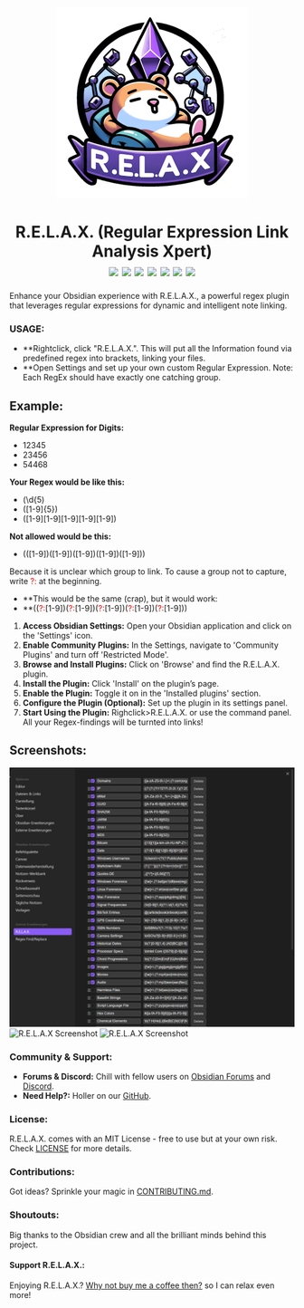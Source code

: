 <p align="center">
  <img src="Logo.png" alt="R.E.L.A.X Logo">
  <h1 align="center">R.E.L.A.X. (Regular Expression Link Analysis Xpert)
  <br>
  <a href="#"><img src="https://img.shields.io/badge/Version-1.5.5-blue"></a>
  <a href="#"><img src="https://img.shields.io/badge/License-MIT-orange"></a>
  <a href="#"><img src="https://img.shields.io/badge/Support-Weekly-brightgreen"></a>
  <a href="#"><img src="https://img.shields.io/badge/KnownBugs-0-green"></a>
  <a href="#"><img src="https://img.shields.io/badge/Stable-green"></a>
  <a href="#"><img src="https://img.shields.io/badge/PlannedImprovements-1-pink"></a>
  <a href="#"><img src="https://img.shields.io/badge/ChatGPT-Approved-red"></a></h1>
	</p>


Enhance your Obsidian experience with R.E.L.A.X., a powerful regex plugin that leverages regular expressions for dynamic and intelligent note linking.

### USAGE:
- **Rightclick, click "R.E.L.A.X.". This will put all the Information found via predefined regex into brackets, linking your files.
- **Open Settings and set up your own custom Regular Expression. Note: Each RegEx should have exactly one catching group.

## Example: ##

**Regular Expression for Digits:**
- 12345
- 23456
- 54468

**Your Regex would be like this:**
- (\d{5)
- ([1-9]{5})
- ([1-9][1-9][1-9][1-9][1-9])

**Not allowed would be this:**
- (([1-9])([1-9])([1-9])([1-9])([1-9]))

Because it is unclear which group to link. To cause a group not to capture, write <span style="color:red">?:</span> at the beginning.
- **This would be the same (crap), but it would work:
- **((<span style="color:red">?:</span>[1-9])(<span style="color:red">?:</span>[1-9])(<span style="color:red">?:</span>[1-9])(<span style="color:red">?:</span>[1-9])(<span style="color:red">?:</span>[1-9]))

1. **Access Obsidian Settings:** Open your Obsidian application and click on the 'Settings' icon.
2. **Enable Community Plugins:** In the Settings, navigate to 'Community Plugins' and turn off 'Restricted Mode'.
3. **Browse and Install Plugins:** Click on 'Browse' and find the R.E.L.A.X. plugin.
4. **Install the Plugin:** Click 'Install' on the plugin’s page.
5. **Enable the Plugin:** Toggle it on in the 'Installed plugins' section.
6. **Configure the Plugin (Optional):** Set up the plugin in its settings panel.
7. **Start Using the Plugin:** Righclick>R.E.L.A.X. or use the command panel. All your Regex-findings will be turnted into links!

## Screenshots:
<img src="Screenshot_1.PNG" alt="R.E.L.A.X Screenshot">
<img src="Screenshot_2.bmp" alt="R.E.L.A.X Screenshot">
<img src="Screenshot_3.bmp" alt="R.E.L.A.X Screenshot">

### Community & Support:

- **Forums & Discord:** Chill with fellow users on [Obsidian Forums](#) and [Discord](#).
- **Need Help?:** Holler on our [GitHub](#).

### License:

R.E.L.A.X. comes with an MIT License - free to use but at your own risk. Check [LICENSE](#) for more details.

### Contributions:

Got ideas? Sprinkle your magic in [CONTRIBUTING.md](#).

### Shoutouts:

Big thanks to the Obsidian crew and all the brilliant minds behind this project.

#### Support R.E.L.A.X.:

Enjoying R.E.L.A.X.? [Why not buy me a coffee then?](https://buymeacoffee.com/Syr1) so I can relax even more!
